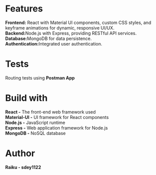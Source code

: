 # Features
<strong>Frontend:</strong> React with Material UI components, custom CSS styles, and keyframe animations for dynamic, responsive UI/UX.<br />
<strong>Backend:</strong>Node.js with Express, providing RESTful API services.<br />
<strong>Database:</strong>MongoDB for data persistence.<br />
<strong>Authentication:</strong>Integrated user authentication.<br />

# Tests
Routing tests using <strong>Postman App</strong>

# Build with
<strong>React -</strong> The front-end web framework used<br />
<strong>Material-UI -</strong> UI framework for React components<br />
<strong>Node.js -</strong> JavaScript runtime<br />
<strong>Express -</strong> Web application framework for Node.js<br />
<strong>MongoDB -</strong> NoSQL database<br />

# Author
<strong>Raiku - sdey1122</strong>
